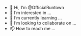 - 👋 Hi, I’m @OfficialRuntown
- 👀 I’m interested in ...
- 🌱 I’m currently learning ...
- 💞️ I’m looking to collaborate on ...
- 📫 How to reach me ...

<!---
OfficialRuntown/OfficialRuntown is a ✨ special ✨ repository because its `README.md` (this file) appears on your GitHub profile.
You can click the Preview link to take a look at your changes.
--->
